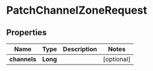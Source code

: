 

# PatchChannelZoneRequest


## Properties

| Name | Type | Description | Notes |
|------------ | ------------- | ------------- | -------------|
|**channels** | **Long** |  |  [optional] |



